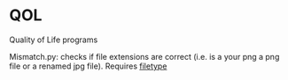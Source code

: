 # QOL
Quality of Life programs

Mismatch.py: checks if file extensions are correct (i.e. is a your png a png file or a renamed jpg file). Requires [filetype](https://pypi.org/project/filetype/)
